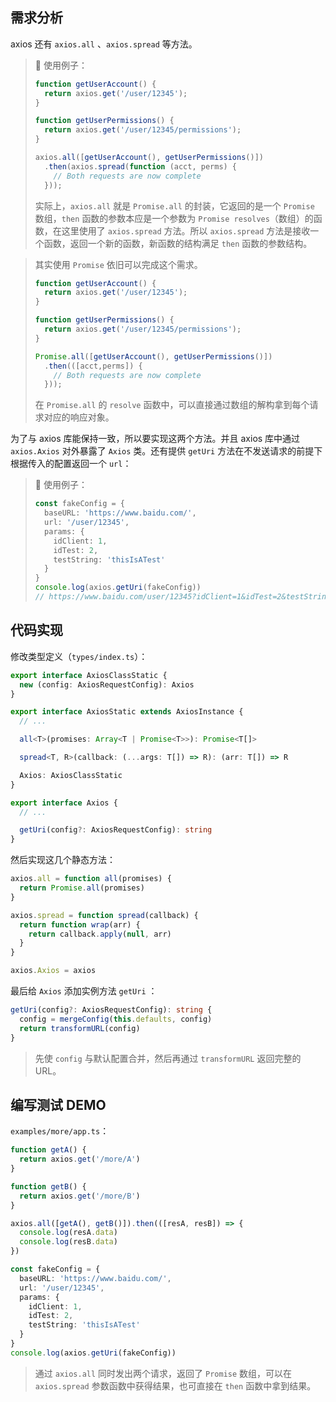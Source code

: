 ## 需求分析

axios 还有 `axios.all` 、`axios.spread` 等方法。

> 🌰 使用例子：
>
> ```typescript
> function getUserAccount() {
>   return axios.get('/user/12345');
> }
> 
> function getUserPermissions() {
>   return axios.get('/user/12345/permissions');
> }
> 
> axios.all([getUserAccount(), getUserPermissions()])
>   .then(axios.spread(function (acct, perms) {
>     // Both requests are now complete
>   }));
> ```
>
> 实际上，`axios.all` 就是 `Promise.all` 的封装，它返回的是一个 `Promise` 数组，`then` 函数的参数本应是一个参数为 `Promise resolves`（数组）的函数，在这里使用了 `axios.spread` 方法。所以 `axios.spread` 方法是接收一个函数，返回一个新的函数，新函数的结构满足 `then` 函数的参数结构。

> 其实使用 `Promise` 依旧可以完成这个需求。
>
> ```typescript
> function getUserAccount() {
>   return axios.get('/user/12345');
> }
> 
> function getUserPermissions() {
>   return axios.get('/user/12345/permissions');
> }
> 
> Promise.all([getUserAccount(), getUserPermissions()])
>   .then(([acct,perms]) {
>     // Both requests are now complete
>   }));
> ```
>
> 在 `Promise.all` 的 `resolve` 函数中，可以直接通过数组的解构拿到每个请求对应的响应对象。



为了与 axios 库能保持一致，所以要实现这两个方法。并且 axios 库中通过 `axios.Axios` 对外暴露了 `Axios` 类。还有提供 `getUri` 方法在不发送请求的前提下根据传入的配置返回一个 `url`：

> 🌰 使用例子：
>
> ```typescript
> const fakeConfig = {
>   baseURL: 'https://www.baidu.com/',
>   url: '/user/12345',
>   params: {
>     idClient: 1,
>     idTest: 2,
>     testString: 'thisIsATest'
>   }
> }
> console.log(axios.getUri(fakeConfig))
> // https://www.baidu.com/user/12345?idClient=1&idTest=2&testString=thisIsATest
> ```



## 代码实现

修改类型定义（`types/index.ts`）：

```typescript
export interface AxiosClassStatic {
  new (config: AxiosRequestConfig): Axios
}

export interface AxiosStatic extends AxiosInstance {
  // ...

  all<T>(promises: Array<T | Promise<T>>): Promise<T[]>

  spread<T, R>(callback: (...args: T[]) => R): (arr: T[]) => R

  Axios: AxiosClassStatic
}

export interface Axios {
  // ...

  getUri(config?: AxiosRequestConfig): string
}
```



然后实现这几个静态方法：

```typescript
axios.all = function all(promises) {
  return Promise.all(promises)
}

axios.spread = function spread(callback) {
  return function wrap(arr) {
    return callback.apply(null, arr)
  }
}

axios.Axios = axios
```



最后给 `Axios` 添加实例方法 `getUri` ：

```typescript
getUri(config?: AxiosRequestConfig): string {
  config = mergeConfig(this.defaults, config)
  return transformURL(config)
}
```

> 先使 `config` 与默认配置合并，然后再通过 `transformURL` 返回完整的 URL。



## 编写测试 DEMO

`examples/more/app.ts`：

```typescript
function getA() {
  return axios.get('/more/A')
}

function getB() {
  return axios.get('/more/B')
}

axios.all([getA(), getB()]).then(([resA, resB]) => {
  console.log(resA.data)
  console.log(resB.data)
})

const fakeConfig = {
  baseURL: 'https://www.baidu.com/',
  url: '/user/12345',
  params: {
    idClient: 1,
    idTest: 2,
    testString: 'thisIsATest'
  }
}
console.log(axios.getUri(fakeConfig))
```

> 通过 `axios.all` 同时发出两个请求，返回了 `Promise` 数组，可以在 `axios.spread` 参数函数中获得结果，也可直接在 `then` 函数中拿到结果。

